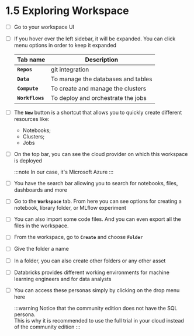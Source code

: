 # 1.5 Exploring Workspace

- [ ] Go to your workspace UI<br/>

- [ ] If you hover over the left sidebar, it will be expanded. You can click menu options in order to keep it expanded 

    | Tab name | Description |
    |----------|-------------|
    | **`Repos`** | git integration |
    | **`Data`** | To manage the databases and tables |
    | **`Compute`** | To create and manage the clusters |
    | **`Workflows`** | To deploy and orchestrate the jobs |

- [ ] The **`New`** button is a shortcut that allows you to quickly create different resources like:

    - Notebooks;
    - Clusters;
    - Jobs

- [ ] On the top bar, you can see the cloud provider on which this workspace is deployed

    :::note
        In our case, it's Microsoft Azure
    :::

- [ ] You have the search bar allowing you to search for notebooks, files, dashboards and more <br/>

- [ ] Go to the **`Workspace`** tab. From here you can see options for creating a notebook, library folder, or MLflow experiment <br/>

- [ ] You can also import some code files. And you can even export all the files in the workspace. <br/>

- [ ] From the workspace, go to **`Create`** and choose **`Folder`**<br/>

- [ ] Give the folder a name<br/>

- [ ] In a folder, you can also create other folders or any other asset <br/>

- [ ] Databricks provides different working environments for machine learning engineers and for data analysts<br/>

- [ ] You can access these personas simply by clicking on the drop menu here

    :::warning
        Notice that the community edition does not have the SQL persona.<br/> This is why it is recommended to use the full trial in your cloud instead of the community edition
    :::